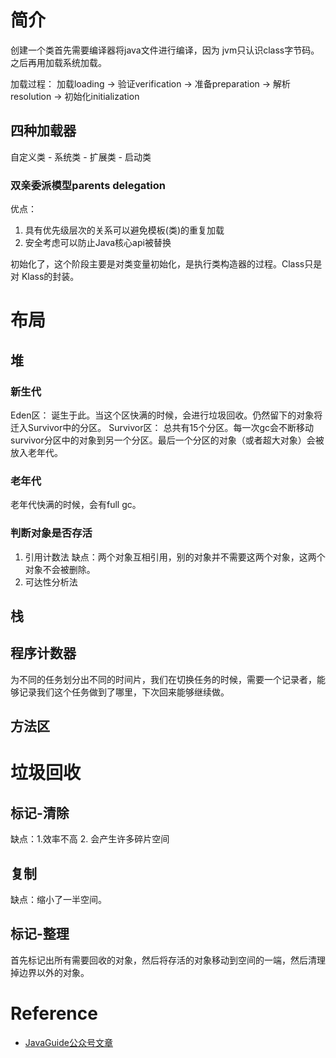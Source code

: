 # 简介
创建一个类首先需要编译器将java文件进行编译，因为
jvm只认识class字节码。之后再用加载系统加载。

加载过程：
加载loading -> 验证verification -> 准备preparation -> 解析resolution -> 初始化initialization 

## 四种加载器
自定义类 - 系统类 - 扩展类 - 启动类

### 双亲委派模型parents delegation
优点：
1. 具有优先级层次的关系可以避免模板(类)的重复加载
2. 安全考虑可以防止Java核心api被替换

初始化了，这个阶段主要是对类变量初始化，是执行类构造器的过程。Class只是对 Klass的封装。


# 布局

## 堆
### 新生代
Eden区： 诞生于此。当这个区快满的时候，会进行垃圾回收。仍然留下的对象将迁入Survivor中的分区。
Survivor区： 总共有15个分区。每一次gc会不断移动survivor分区中的对象到另一个分区。最后一个分区的对象（或者超大对象）会被放入老年代。

### 老年代
老年代快满的时候，会有full gc。

### 判断对象是否存活
1. 引用计数法
	缺点：两个对象互相引用，别的对象并不需要这两个对象，这两个对象不会被删除。
2. 可达性分析法

## 栈

## 程序计数器
为不同的任务划分出不同的时间片，我们在切换任务的时候，需要一个记录者，能够记录我们这个任务做到了哪里，下次回来能够继续做。

## 方法区


# 垃圾回收
## 标记-清除
缺点：1.效率不高  2. 会产生许多碎片空间
## 复制
缺点：缩小了一半空间。
## 标记-整理
首先标记出所有需要回收的对象，然后将存活的对象移动到空间的一端，然后清理掉边界以外的对象。


# Reference
- [JavaGuide公众号文章](https://mp.weixin.qq.com/s?__biz=Mzg2OTA0Njk0OA==&mid=2247486887&idx=1&sn=4598ab47a20bb1ecb60ffdb835e7255d&chksm=cea2426cf9d5cb7a0f7af304cb48a3b3cc61327d5f662a9250d5664030733b59ac0528cde4a5&scene=126&sessionid=1589496835&key=1afad850a7d33676730029e8fb9cfdc1ab9cf9433920be7b1065c9dbc4f0d4014ec5b93994cb6f3a26d726db2298fe302698756cfb5b4937389f70e587ce2970a35e5b82db0abd12c204c299deb39bad&ascene=1&uin=Mjg4MTIzMzIzNA%3D%3D&devicetype=Windows+10+x64&version=62090070&lang=zh_CN&exportkey=A5HIH3xzXlBBTW7EvWwCIRU%3D&pass_ticket=uSepJ84Ea0hIFlo7Ko6IXBxiegJjjEcSIU76iidJ19%2BcpL2q175YHVMvOE4INuob)

